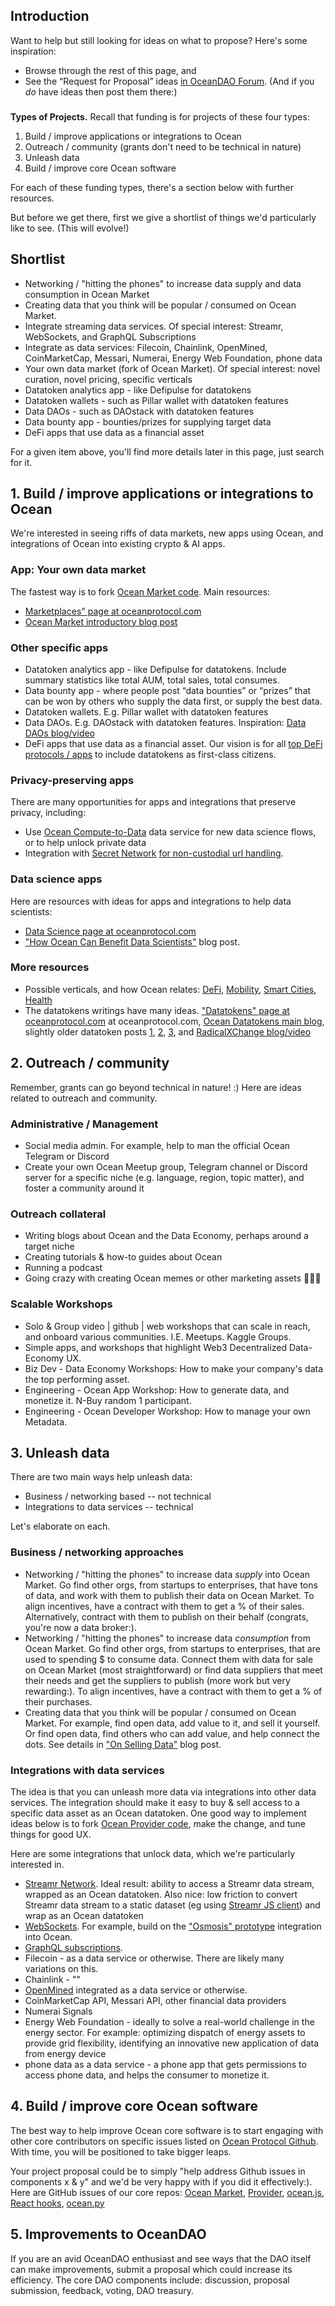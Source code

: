 ## Introduction

Want to help but still looking for ideas on what to propose? Here's some inspiration:
 * Browse through the rest of this page, and
 * See the “Request for Proposal” ideas [in OceanDAO Forum](https://port.oceanprotocol.com/t/oceandao-request-for-proposal/268). (And if you *do* have ideas then post them there:)

###

**Types of Projects.** Recall that funding is for projects of these four types:
1. Build / improve applications or integrations to Ocean
1. Outreach / community (grants don't need to be technical in nature)
1. Unleash data
1. Build / improve core Ocean software

For each of these funding types, there's a section below with further resources.

But before we get there, first we give a shortlist of things we'd particularly like to see. (This will evolve!)

## Shortlist 
 
- Networking / "hitting the phones" to increase data supply and data consumption in Ocean Market
- Creating data that you think will be popular / consumed on Ocean Market.
- Integrate streaming data services. Of special interest: Streamr, WebSockets, and GraphQL Subscriptions
- Integrate as data services: Filecoin, Chainlink, OpenMined, CoinMarketCap, Messari, Numerai, Energy Web Foundation, phone data
- Your own data market (fork of Ocean Market). Of special interest: novel curation, novel pricing, specific verticals
- Datatoken analytics app - like Defipulse for datatokens
- Datatoken wallets - such as Pillar wallet with datatoken features
- Data DAOs - such as DAOstack with datatoken features
- Data bounty app - bounties/prizes for supplying target data
- DeFi apps that use data as a financial asset

For a given item above, you'll find more details later in this page, just search for it.

## 1. Build / improve applications or integrations to Ocean

We're interested in seeing riffs of data markets, new apps using Ocean, and integrations of Ocean into existing crypto & AI apps.

### App: Your own data market

The fastest way is to fork [Ocean Market code](https://www.github.com/oceanprotocol/market). Main resources:
- [Marketplaces" page at oceanprotocol.com](https://oceanprotocol.com/technology/marketplaces)
- [Ocean Market introductory blog post](https://blog.oceanprotocol.com/ocean-market-an-open-source-community-marketplace-for-data-4b99bedacdc3) 

### Other specific apps

- Datatoken analytics app - like Defipulse for datatokens. Include summary statistics like total AUM, total sales, total consumes.
- Data bounty app - where people post “data bounties” or “prizes” that can be won by others who supply the data first, or supply the best data.
- Datatoken wallets. E.g. Pillar wallet with datatoken features 
- Data DAOs. E.g. DAOstack with datatoken features. Inspiration: [Data DAOs blog/video](https://blog.oceanprotocol.com/radical-markets-and-the-data-economy-4847c272f5)
- DeFi apps that use data as a financial asset. Our vision is for all [top DeFi protocols / apps](https://www.defipulse.com) to include datatokens as first-class citizens.

### Privacy-preserving apps

There are many opportunities for apps and integrations that preserve privacy, including:
- Use [Ocean Compute-to-Data](https://oceanprotocol.com/technology/compute-to-data) data service for new data science flows, or to help unlock private data
- Integration with [Secret Network](https://scrt.network) [for non-custodial url handling](https://blog.oceanprotocol.com/ocean-and-secret-collaborating-on-access-control-and-private-compute-for-datatokens-1427acd1fcbe).

### Data science apps

Here are resources with ideas for apps and integrations to help data scientists:

- [Data Science page at oceanprotocol.com](https://oceanprotocol.com/technology/data-science)
- ["How Ocean Can Benefit Data Scientists"](https://blog.oceanprotocol.com/how-ocean-can-benefit-data-scientists-7e502e5f1a5f) blog post.

### More resources
- Possible verticals, and how Ocean relates: [DeFi](https://blog.oceanprotocol.com/data-tokens-3-data-and-decentralized-finance-data-defi-d5c9a6e578b7), [Mobility](https://blog.oceanprotocol.com/how-to-monetize-tokenize-data-8f860e405773), [Smart Cities](http://trent.st/content/20191205%20smart%20cities%20-%20ocean%20meetup.pdf), [Health](http://trent.st/content/McConaghy%20-%20AI%20SG%20-%20Ocean%20and%20Health.pdf) 
- The datatokens writings have many ideas. ["Datatokens" page at oceanprotocol.com](https://oceanprotocol.com/technology/data-tokens) at oceanprotocol.com, [Ocean Datatokens main blog](https://blog.oceanprotocol.com/ocean-datatokens-from-money-legos-to-data-legos-4f867cec1837), slightly older datatoken posts [1](https://blog.oceanprotocol.com/data-tokens-1-data-custody-1d0d5ae66d0c), [2](https://blog.oceanprotocol.com/data-tokens-2-fungible-composable-54b6e0d28293), [3](https://blog.oceanprotocol.com/data-tokens-3-data-and-decentralized-finance-data-defi-d5c9a6e578b7), and [RadicalXChange blog/video](https://blog.oceanprotocol.com/radical-markets-and-the-data-economy-4847c272f5) 


## 2. Outreach / community

Remember, grants can go beyond technical in nature! :) Here are ideas related to outreach and community.

### Administrative / Management
- Social media admin. For example, help to man the official Ocean Telegram or Discord
- Create your own Ocean Meetup group, Telegram channel or Discord server for a specific niche (e.g. language, region, topic matter), and foster a community around it

### Outreach collateral
- Writing blogs about Ocean and the Data Economy, perhaps around a target niche
- Creating tutorials & how-to guides about Ocean
- Running a podcast
- Going crazy with creating Ocean memes or other marketing assets 🧜🧜‍♂️

### Scalable Workshops
- Solo & Group video | github | web workshops that can scale in reach, and onboard various communities. I.E. Meetups. Kaggle Groups.
- Simple apps, and workshops that highlight Web3 Decentralized Data-Economy UX.
- Biz Dev - Data Economy Workshops: How to make your company's data the top performing asset.
- Engineering - Ocean App Workshop: How to generate data, and monetize it. N-Buy random 1 participant.
- Engineering - Ocean Developer Workshop: How to manage your own Metadata.

## 3. Unleash data

There are two main ways help unleash data:
- Business / networking based -- not technical
- Integrations to data services -- technical

Let's elaborate on each.

### Business / networking approaches
- Networking / "hitting the phones" to increase data *supply* into Ocean Market. Go find other orgs, from startups to enterprises, that have tons of data, and work with them to publish their data on Ocean Market. To align incentives, have a contract with them to get a % of their sales. Alternatively, contract with them to publish on their behalf (congrats, you're now a data broker:). 
- Networking / "hitting the phones" to increase data *consumption* from Ocean Market. Go find other orgs, from startups to enterprises, that are used to spending $ to consume data. Connect them with data for sale on Ocean Market (most straightforward) or find data suppliers that meet their needs and get the suppliers to publish (more work but very rewarding:). To align incentives, have a contract with them to get a % of their purchases.
- Creating data that you think will be popular / consumed on Ocean Market. For example, find open data, add value to it, and sell it yourself. Or find open data, find others who can add value, and help connect the dots. See details in ["On Selling Data"](https://blog.oceanprotocol.com/on-selling-data-in-ocean-market-9afcfa1e6e43) blog post.

### Integrations with data services

The idea is that you can unleash more data via integrations into other data services. The integration should make it easy to buy & sell access to a specific data asset as an Ocean datatoken. One good way to implement ideas below is to fork [Ocean Provider code](https://github.com/oceanprotocol/provider), make the change, and tune things for good UX. 

Here are some integrations that unlock data, which we're particularly interested in.
- [Streamr Network](https://streamr.network). Ideal result: ability to access a Streamr data stream, wrapped as an Ocean datatoken. Also nice: low friction to convert Streamr data stream to a static dataset (eg using [Streamr JS client](https://github.com/streamr-dev/streamr-client-javascript)) and wrap as an Ocean datatoken
- [WebSockets](https://developer.mozilla.org/en-US/docs/Web/API/WebSockets_API). For example, build on the ["Osmosis" prototype](https://devpost.com/software/osmosis-streaming-driver) integration into Ocean.
- [GraphQL subscriptions](https://www.programmableweb.com/news/how-to-build-streaming-api-using-graphql-subscriptions/how-to/2019/12/09).
- Filecoin - as a data service or otherwise. There are likely many variations on this.
- Chainlink - ""
- [OpenMined](https://www.openmined.org/) integrated as a data service or otherwise.
- CoinMarketCap API, Messari API, other financial data providers
- Numerai Signals
- Energy Web Foundation - ideally to solve a real-world challenge in the energy sector. For example: optimizing dispatch of energy assets to provide grid flexibility, identifying an innovative new application of data from energy device
- phone data as a data service - a phone app that gets permissions to access phone data, and helps the consumer to monetize it.



## 4. Build / improve core Ocean software

The best way to help improve Ocean core software is to start engaging with other core contributors on specific issues listed on [Ocean Protocol Github](https://github.com/oceanprotocol). With time, you will be positioned to take bigger leaps.

Your project proposal could be to simply "help address Github issues in components x & y" and we'd be very happy with if you did it effectively:). Here are GitHub issues of our core repos: [Ocean Market](https://github.com/oceanprotocol/market/issues), [Provider](https://github.com/oceanprotocol/provider/issues), [ocean.js](https://github.com/oceanprotocol/ocean.js/issues), [React hooks](https://github.com/oceanprotocol/react/issues), [ocean.py](https://github.com/oceanprotocol/ocean.py/issues) 


## 5. Improvements to OceanDAO

If you are an avid OceanDAO enthusiast and see ways that the DAO itself can make improvements, submit a proposal which could increase its efficiency. The core DAO components include: discussion, proposal submission, feedback, voting, DAO treasury. 